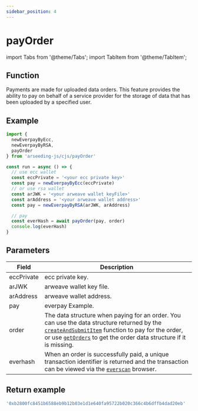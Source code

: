 ```yaml
---
sidebar_position: 4
---
```


# payOrder

import Tabs from '@theme/Tabs';
import TabItem from '@theme/TabItem';

## Function

Payments are made for uploaded data orders. This feature provides the ability to pay on behalf of a service provider for the storage of data that has been uploaded by a specified user.

## Example

```ts
import {
  newEverpayByEcc,
  newEverpayByRSA,
  payOrder
} from 'arseeding-js/cjs/payOrder'

const run = async () => {
  // use ecc wallet
  const eccPrivate = '<your ecc private key>'
  const pay = newEverpayByEcc(eccPrivate)
  // or use rsa wallet
  const arJWK = '<your arweave wallet keyFile>'
  const arAddress = '<your arweave wallet address>'
  const pay = newEverpayByRSA(arJWK, arAddress)

  // pay
  const everHash = await payOrder(pay, order)
  console.log(everHash)
}
```
## Parameters

| Field | Description |
| ---- | ---- |
|eccPrivate| ecc private key.|
|arJWK| arweave wallet key file.|
|arAddress| arweave wallet address.|
|pay| everpay Example.|
|order| The data structure when paying for an order. You can use the data structure returned by the [`createAndSubmitItem`](./3.createAndSubmitItem.md) function to pay for the order, or use [`getOrders`](./6.getOrders.md) to get the order data structure if it is missing. |
|everhash| When an order is successfully paid, a unique transaction identifier is returned and the transaction can be viewed via the [`everscan`](https://scan.everpay.io/) browser.|

## Return example

```ts
'0xb2800fc8451b6588eb9b12b03e1d1e640fa95722b020c366c4b6dffb4dad20eb'
```